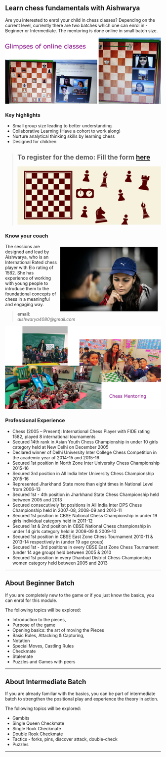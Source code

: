 ## Learn chess fundamentals with Aishwarya


Are you interested to enrol your child in chess classes? Depending on the current level, currently there are two batches which one can enrol in - Beginner or Intermediate. The mentoring is done online in small batch size.

![](./chess-pic-2.png)

### Key highlights

- Small group size leading to better understanding
- Collaborative Learning (Have a cohort to work along)
- Nurture analytical thinking skills by learning chess
- Designed for children

> ## To register for the demo: Fill the form [here](https://docs.google.com/forms/d/e/1FAIpQLSel70RD2ATSbWHFtL2qOEg09xEYcKQj_FpQ2b2helC9SGYRaQ/viewform)
> ![](./chess1.png)

### Know your coach

<img vspace="10" hspace="10" align="right" width="316" height="208" src="/pic-1.jpg"> The sessions are designed and lead by Aishwarya, who is an International Rated chess player with Elo rating of 1582. She has experience of working  with young people to introduce them to the foundational concepts of chess in a meaningful and engaging way.

> **email:** _aishwarya4080@gmail.com_

![](./chess-pic-1.png)

### Professional Experience

- Chess (2005 – Present): International Chess Player with FIDE rating 1582, played 8 international tournaments
- Secured 14th rank in Asian Youth Chess Championship in under 10 girls category held at New Delhi on December 2005
- Declared winner of Delhi University Inter College Chess Competition in the academic year of 2014-15 and 2015-16
- Secured 1st position in North Zone Inter University Chess Championship 2015-16
- Secured 3rd position in All India Inter University Chess Championship 2015-16
- Represented Jharkhand State more than eight times in National Level from 2006-13
- Secured 1st - 4th position in Jharkhand State Chess Championship held between 2005 and 2013
- Secured consecutively 1st positions in All India Inter DPS Chess Championship held in 2007-08, 2008-09 and 2010-11
- Secured 1st position in CBSE National Chess Championship in under 19 girls individual category held in 2011-12
- Secured 1st & 2nd position in CBSE National Chess championship in under 14 girls category held in 2008-09 & 2009-10
- Secured 1st position in CBSE East Zone Chess Tournament 2010-11 & 2013-14 respectively in (under 19 age group)
- Secured 1st - 3rd positions in every CBSE East Zone Chess Tournament (under 14 age group) held between 2005 & 2010
- Secured 1st position in every Dhanbad District Chess Championship women category held between 2005 and 2013

---
## About Beginner Batch

If you are completely new to the game or if you just know the basics, you can enrol for this module.

The following topics will be explored:

- Introduction to the pieces, 
- Purpose of the game
- Opening basics: the art of moving the Pieces
- Basic Rules, Attacking & Capturing, 
- Notation
- Special Moves, Castling Rules
- Checkmate
- Stalemate
- Puzzles and Games with peers

---

## About Intermediate Batch

If you are already familiar with the basics, you can be part of intermediate batch to strengthen the positional play and experience the theory in action.  

The following topics will be explored:

- Gambits 
- Single Queen Checkmate
- Single Rook Checkmate 
- Double Rook Checkmate
- Tactics - forks, pins, discover attack, double-check
- Puzzles

---

